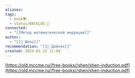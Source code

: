 ```yaml
---
aliases: 
tags:
  - book📚
  - status/BACKLOG_🌰
connected:
  - "[[Метод математической индукции]]"
author:
  - "[[👤 Шень]]"
recommendation: "[[👤 Дайняк]]"
created: 2024-01-22 11:08
---
```


[https://old.mccme.ru//free-books//shen/shen-induction.pdf](https://old.mccme.ru//free-books//shen/shen-induction.pdf)

